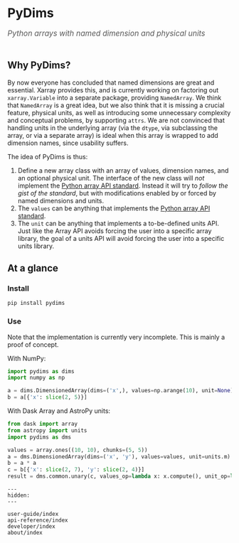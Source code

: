 # PyDims

<span style="font-size:1.2em;font-style:italic;color:#5a5a5a">
  Python arrays with named dimension and physical units
  </br></br>
</span>

## Why PyDims?

By now everyone has concluded that named dimensions are great and essential.
Xarray provides this, and is currently working on factoring out `xarray.Variable` into a separate package, providing `NamedArray`.
We think that `NamedArray` is a great idea, but we also think that it is missing a crucial feature, physical units, as well as introducing some unnecessary complexity and conceptual problems, by supporting `attrs`.
We are not convinced that handling units in the underlying array (via the `dtype`, via subclassing the array, or via a separate array) is ideal when this array is wrapped to add dimension names, since usability suffers.

The idea of PyDims is thus:

1. Define a new array class with an array of values, dimension names, and an optional physical unit.
   The interface of the new class will *not*  implement the [Python array API standard](https://data-apis.org/array-api/latest/).
   Instead it will try to *follow the gist of the standard*, but with modifications enabled by or forced by named dimensions and units.
2. The `values` can be anything that implements the [Python array API standard](https://data-apis.org/array-api/latest/).
3. The `unit` can be anything that implements a to-be-defined units API.
   Just like the Array API avoids forcing the user into a specific array library, the goal of a units API will avoid forcing the user into a specific units library.


## At a glance

### Install

```sh
pip install pydims
```

### Use

Note that the implementation is currently very incomplete.
This is mainly a proof of concept.

With NumPy:

```python
import pydims as dims
import numpy as np

a = dims.DimensionedArray(dims=('x',), values=np.arange(10), unit=None)
b = a[{'x': slice(2, 5)}]
```

With Dask Array and AstroPy units:

```python
from dask import array
from astropy import units
import pydims as dms

values = array.ones((10, 10), chunks=(5, 5))
a = dms.DimensionedArray(dims=('x', 'y'), values=values, unit=units.m)
b = a * a
c = b[{'x': slice(2, 7), 'y': slice(2, 4)}]
result = dms.common.unary(c, values_op=lambda x: x.compute(), unit_op=lambda x: x)
```

```{toctree}
---
hidden:
---

user-guide/index
api-reference/index
developer/index
about/index
```

